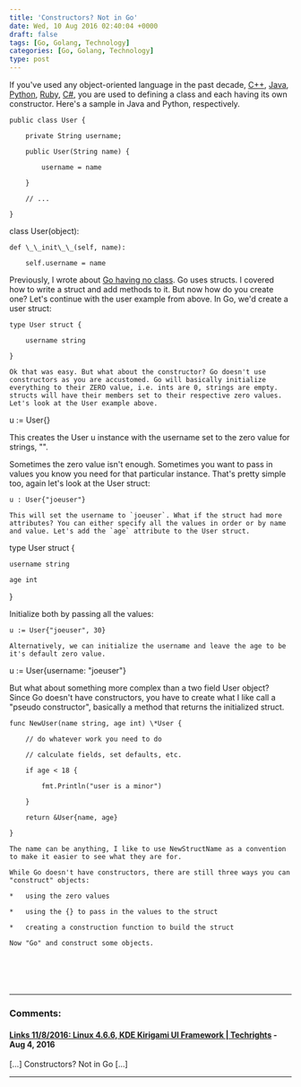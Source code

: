 ```yaml
---
title: 'Constructors? Not in Go'
date: Wed, 10 Aug 2016 02:40:04 +0000
draft: false
tags: [Go, Golang, Technology]
categories: [Go, Golang, Technology]
type: post
---
```


If you've used any object-oriented language in the past decade, [C++](https://en.wikipedia.org/wiki/C%2B%2B), [Java](https://en.wikipedia.org/wiki/Java_(programming_language)), [Python](https://en.wikipedia.org/wiki/Python_(programming_language)), [Ruby](https://en.wikipedia.org/wiki/Ruby_(programming_language)), [C#](https://en.wikipedia.org/wiki/C_Sharp_(programming_language)), you are used to defining a class and each having its own constructor. Here's a sample in Java and Python, respectively.

```
public class User {

    private String username;

    public User(String name) {

        username = name

    }

    // ...

}

```
class User(object):

    def \_\_init\_\_(self, name):

        self.username = name

Previously, I wrote about [Go having no class](https://zeusville.wordpress.com/2016/06/03/go-has-no-class/). Go uses structs. I covered how to write a struct and add methods to it. But now how do you create one? Let's continue with the user example from above. In Go, we'd create a user struct:

```
type User struct {

    username string

}

Ok that was easy. But what about the constructor? Go doesn't use constructors as you are accustomed. Go will basically initialize everything to their ZERO value, i.e. ints are 0, strings are empty. structs will have their members set to their respective zero values. Let's look at the User example above.

```
u := User{}

This creates the User u instance with the username set to the zero value for strings, "".

Sometimes the zero value isn't enough. Sometimes you want to pass in values you know you need for that particular instance. That's pretty simple too, again let's look at the User struct:

```
u : User{"joeuser"}

This will set the username to `joeuser`. What if the struct had more attributes? You can either specify all the values in order or by name and value. Let's add the `age` attribute to the User struct.

```
type User struct {

    username string

    age int

}

Initialize both by passing all the values:

```
u := User{"joeuser", 30}

Alternatively, we can initialize the username and leave the age to be it's default zero value.

```
u := User{username: "joeuser"}

But what about something more complex than a two field User object? Since Go doesn't have constructors, you have to create what I like call a "pseudo constructor", basically a method that returns the initialized struct.

```
func NewUser(name string, age int) \*User {

    // do whatever work you need to do

    // calculate fields, set defaults, etc.

    if age < 18 {

        fmt.Println("user is a minor")

    }

    return &User{name, age}

}

The name can be anything, I like to use NewStructName as a convention to make it easier to see what they are for.

While Go doesn't have constructors, there are still three ways you can "construct" objects:

*   using the zero values

*   using the {} to pass in the values to the struct

*   creating a construction function to build the struct

Now "Go" and construct some objects.


```
```
```
```
```
```
```
```
```
---
### Comments:
#### [Links 11/8/2016: Linux 4.6.6, KDE Kirigami UI Framework | Techrights](http://techrights.org/2016/08/11/kde-kirigami-ui-framework/ "") - <time datetime="2016-08-11 07:14:49">Aug 4, 2016</time>

\[…\] Constructors? Not in Go \[…\]
<hr />
